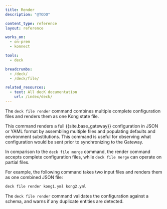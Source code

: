 ```yaml
---
title: Render
description: "@TODO"

content_type: reference
layout: reference

works_on:
  - on-prem
  - konnect

tools:
  - deck

breadcrumbs:
  - /deck/
  - /deck/file/

related_resources:
  - text: All decK documentation
    url: /index/deck/
---
```


The `deck file render` command combines multiple complete configuration files and renders them as one Kong state file.

This command renders a full {{site.base_gateway}} configuration in JSON or YAML format by assembling multiple files and populating defaults and environment substitutions. This command is useful for observing what configuration would be sent prior to synchronizing to the Gateway.

In comparison to the `deck file merge` command, the render command accepts complete configuration files, while `deck file merge` can operate on partial files.

For example, the following command takes two input files and renders them as one combined JSON file:

```bash
deck file render kong1.yml kong2.yml
```

The `deck file render` command validates the configuration against a schema, and warns if any duplicate entities are detected.
